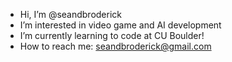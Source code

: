 - Hi, I’m @seandbroderick
- I’m interested in video game and AI development
- I’m currently learning to code at CU Boulder!
- How to reach me: seandbroderick@gmail.com
